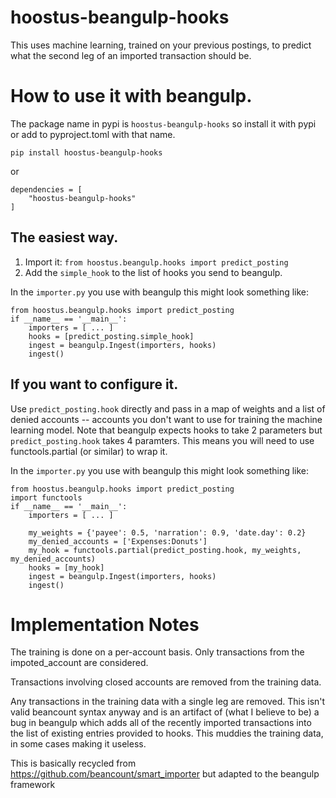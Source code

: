 # hoostus-beangulp-hooks

This uses machine learning, trained on your previous postings, to
predict what the second leg of an imported transaction should be.

# How to use it with beangulp.

The package name in pypi is ```hoostus-beangulp-hooks``` so
install it with pypi or add to pyproject.toml with that name.

```pip install hoostus-beangulp-hooks```

or
```
dependencies = [
    "hoostus-beangulp-hooks"
]
```

## The easiest way.

1. Import it: ```from hoostus.beangulp.hooks import predict_posting```
1. Add the ```simple_hook``` to the list of hooks you send to beangulp.

In the ```importer.py``` you use with beangulp this might look something like:

```
from hoostus.beangulp.hooks import predict_posting
if __name__ == '__main__':
    importers = [ ... ]
    hooks = [predict_posting.simple_hook]
    ingest = beangulp.Ingest(importers, hooks)
    ingest()
```

## If you want to configure it.

Use ```predict_posting.hook``` directly and pass in a map of weights
and a list of denied accounts -- accounts you don't want to use for
training the machine learning model. Note that beangulp expects hooks to take
2 parameters but ```predict_posting.hook``` takes 4 paramters. This
means you will need to use functools.partial (or similar) to wrap it.

In the ```importer.py``` you use with beangulp this might look something like:
```
from hoostus.beangulp.hooks import predict_posting
import functools
if __name__ == '__main__':
    importers = [ ... ]
    
    my_weights = {'payee': 0.5, 'narration': 0.9, 'date.day': 0.2}
    my_denied_accounts = ['Expenses:Donuts']
    my_hook = functools.partial(predict_posting.hook, my_weights, my_denied_accounts)
    hooks = [my_hook]
    ingest = beangulp.Ingest(importers, hooks)
    ingest()
```

# Implementation Notes

The training is done on a per-account basis. Only transactions from the impoted_account
are considered.

Transactions involving closed accounts are removed from the training data.

Any transactions in the training data with a single leg are removed. This isn't valid
beancount syntax anyway and is an artifact of (what I believe to be) a bug in beangulp
which adds all of the recently imported transactions into the list of existing entries
provided to hooks. This muddies the training data, in some cases making it useless.

This is basically recycled from https://github.com/beancount/smart_importer but adapted
to the beangulp framework

